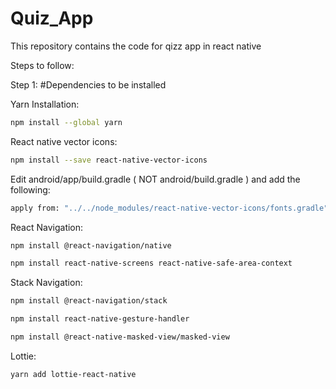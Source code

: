 # Quiz_App
 This repository contains the code for qizz app in react native

Steps to follow:

Step 1:
#Dependencies to be installed

Yarn Installation:
```bash
npm install --global yarn
```
React native vector icons:
```bash
npm install --save react-native-vector-icons
```
Edit android/app/build.gradle ( NOT android/build.gradle ) and add the following:
```bash
apply from: "../../node_modules/react-native-vector-icons/fonts.gradle"
```
React Navigation:
```bash
npm install @react-navigation/native
```
```bash
npm install react-native-screens react-native-safe-area-context
```
Stack Navigation:
```bash
npm install @react-navigation/stack
```
```bash
npm install react-native-gesture-handler
```
```bash
npm install @react-native-masked-view/masked-view
```
Lottie:
```bash
yarn add lottie-react-native
```